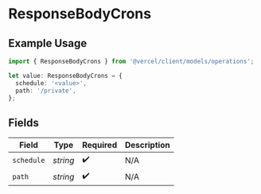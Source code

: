 # ResponseBodyCrons

## Example Usage

```typescript
import { ResponseBodyCrons } from '@vercel/client/models/operations';

let value: ResponseBodyCrons = {
  schedule: '<value>',
  path: '/private',
};
```

## Fields

| Field      | Type     | Required           | Description |
| ---------- | -------- | ------------------ | ----------- |
| `schedule` | _string_ | :heavy_check_mark: | N/A         |
| `path`     | _string_ | :heavy_check_mark: | N/A         |

